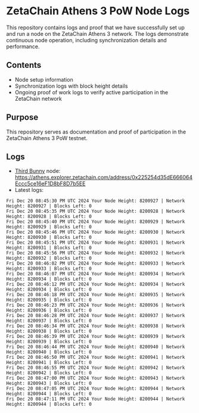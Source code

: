 # ZetaChain Athens 3 PoW Node Logs
This repository contains logs and proof that we have successfully set up and run a node on the ZetaChain Athens 3 network. The logs demonstrate continuous node operation, including synchronization details and performance.

## Contents
- Node setup information
- Synchronization logs with block height details
- Ongoing proof of work logs to verify active participation in the ZetaChain network

## Purpose
This repository serves as documentation and proof of participation in the ZetaChain Athens 3 PoW testnet.

## Logs

- [Third Bunny](https://thirdbunny.xyz/) node: https://athens.explorer.zetachain.com/address/0x225254d35dE666064Eccc5ce16eF1D8bF8D7b5EE
- Latest logs:
```
Fri Dec 20 08:45:30 PM UTC 2024 Your Node Height: 8200927 | Network Height: 8200927 | Blocks Left: 0
Fri Dec 20 08:45:35 PM UTC 2024 Your Node Height: 8200928 | Network Height: 8200928 | Blocks Left: 0
Fri Dec 20 08:45:40 PM UTC 2024 Your Node Height: 8200929 | Network Height: 8200929 | Blocks Left: 0
Fri Dec 20 08:45:46 PM UTC 2024 Your Node Height: 8200930 | Network Height: 8200930 | Blocks Left: 0
Fri Dec 20 08:45:51 PM UTC 2024 Your Node Height: 8200931 | Network Height: 8200931 | Blocks Left: 0
Fri Dec 20 08:45:56 PM UTC 2024 Your Node Height: 8200932 | Network Height: 8200932 | Blocks Left: 0
Fri Dec 20 08:46:02 PM UTC 2024 Your Node Height: 8200933 | Network Height: 8200933 | Blocks Left: 0
Fri Dec 20 08:46:07 PM UTC 2024 Your Node Height: 8200934 | Network Height: 8200934 | Blocks Left: 0
Fri Dec 20 08:46:12 PM UTC 2024 Your Node Height: 8200934 | Network Height: 8200934 | Blocks Left: 0
Fri Dec 20 08:46:18 PM UTC 2024 Your Node Height: 8200935 | Network Height: 8200935 | Blocks Left: 0
Fri Dec 20 08:46:23 PM UTC 2024 Your Node Height: 8200936 | Network Height: 8200936 | Blocks Left: 0
Fri Dec 20 08:46:28 PM UTC 2024 Your Node Height: 8200937 | Network Height: 8200937 | Blocks Left: 0
Fri Dec 20 08:46:34 PM UTC 2024 Your Node Height: 8200938 | Network Height: 8200938 | Blocks Left: 0
Fri Dec 20 08:46:39 PM UTC 2024 Your Node Height: 8200939 | Network Height: 8200939 | Blocks Left: 0
Fri Dec 20 08:46:44 PM UTC 2024 Your Node Height: 8200940 | Network Height: 8200940 | Blocks Left: 0
Fri Dec 20 08:46:50 PM UTC 2024 Your Node Height: 8200941 | Network Height: 8200941 | Blocks Left: 0
Fri Dec 20 08:46:55 PM UTC 2024 Your Node Height: 8200942 | Network Height: 8200942 | Blocks Left: 0
Fri Dec 20 08:47:00 PM UTC 2024 Your Node Height: 8200943 | Network Height: 8200943 | Blocks Left: 0
Fri Dec 20 08:47:05 PM UTC 2024 Your Node Height: 8200944 | Network Height: 8200944 | Blocks Left: 0
Fri Dec 20 08:47:11 PM UTC 2024 Your Node Height: 8200944 | Network Height: 8200944 | Blocks Left: 0
```

